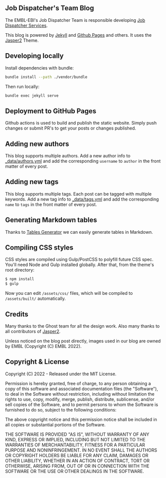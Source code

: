 ## Job Dispatcher's Team Blog

The EMBL-EBI's Job Dispatcher Team is responsible developing [Job Dispatcher Services](https://www.ebi.ac.uk/services/teams/jdispatcher).

This blog is powered by [Jekyll](http://jekyllrb.com/) and [Github Pages](https://pages.github.com/) and others. It uses the [Jasper2](https://github.com/jekyllt/jasper2) Theme.

## Developing locally

Install dependencies with bundle:
```bash
bundle install --path ./vendor/bundle
```

Then run locally:

```bash
bundle exec jekyll serve
```

## Deployment to GitHub Pages

Github actions is used to build and publish the static website. Simply push changes or submit PR's to get your posts or changes published.

## Adding new authors

This blog supports multiple authors. Add a new author info to [\_data/authors.yml](_data/authors.yml) and add the 
corresponding `username` to `author` in the front matter of every post.

## Adding new tags

This blog supports multiple tags. Each post can be tagged with multiple keywords. Add a new tag info to [\_data/tags.yml](_data/tags.yml) and add the 
corresponding `name` to `tags` in the front matter of every post.

## Generating Markdown tables

Thanks to [Tables Generator](https://www.tablesgenerator.com/markdown_tables) we can easily generate tables in Markdown.

## Compiling CSS styles

CSS styles are compiled using Gulp/PostCSS to polyfill future CSS spec. You'll need Node and Gulp installed globally. After that, from the theme's root directory:

```bash
$ npm install
$ gulp
```

Now you can edit `/assets/css/` files, which will be compiled to `/assets/built/` automatically.

## Credits

Many thanks to the Ghost team for all the design work. Also many thanks to all contributors of [Jasper2](https://github.com/jekyllt/jasper2).

Unless noticed on the blog post directly, images used in our blog are owned by EMBL (Copyright (C) EMBL 2022).

## Copyright & License

Copyright (C) 2022 - Released under the MIT License.

Permission is hereby granted, free of charge, to any person obtaining a copy of this software and associated documentation files (the "Software"), to deal in the Software without restriction, including without limitation the rights to use, copy, modify, merge, publish, distribute, sublicense, and/or sell copies of the Software, and to permit persons to whom the Software is furnished to do so, subject to the following conditions:

The above copyright notice and this permission notice shall be included in all copies or substantial portions of the Software.

THE SOFTWARE IS PROVIDED "AS IS", WITHOUT WARRANTY OF ANY KIND, EXPRESS OR IMPLIED, INCLUDING BUT NOT LIMITED TO THE WARRANTIES OF MERCHANTABILITY, FITNESS FOR A PARTICULAR PURPOSE AND
NONINFRINGEMENT. IN NO EVENT SHALL THE AUTHORS OR COPYRIGHT HOLDERS BE LIABLE FOR ANY CLAIM, DAMAGES OR OTHER LIABILITY, WHETHER IN AN ACTION OF CONTRACT, TORT OR OTHERWISE, ARISING FROM, OUT OF OR IN CONNECTION WITH THE SOFTWARE OR THE USE OR OTHER DEALINGS IN THE SOFTWARE.
